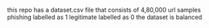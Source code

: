this repo has a dataset.csv file that consists of 
  4,80,000 url samples
  phishing labelled as 1
  legitimate labelled as 0
  the dataset is balanced
